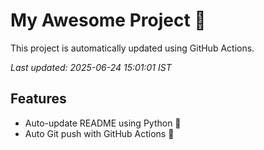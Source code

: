# My Awesome Project 🚀

This project is automatically updated using GitHub Actions.

_Last updated: 2025-06-24 15:01:01 IST_

## Features
- Auto-update README using Python 🐍
- Auto Git push with GitHub Actions 🤖
